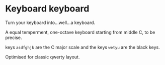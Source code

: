 # Keyboard keyboard

Turn your keyboard into...well...a keyboard.  

A equal temperment, one-octave keyboard starting from middle C, to be precise.  

keys `asdfghjk` are the C major scale and the keys `wetyu` are the black keys.  

Optimised for classic qwerty layout.
